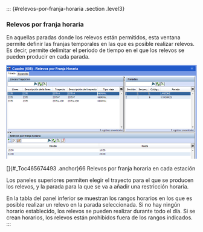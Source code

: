 ::: {#relevos-por-franja-horaria .section .level3}
### Relevos por franja horaria

En aquellas paradas donde los relevos están permitidos, esta ventana
permite definir las franjas temporales en las que es posible realizar
relevos. Es decir, permite delimitar el periodo de tiempo en el que los
relevos se pueden producir en cada parada.

![](../media/file99.png)

[]{#_Toc465674493 .anchor}66 Relevos por franja horaria en cada estación

Los paneles superiores permiten elegir el trayecto para el que se
producen los relevos, y la parada para la que se va a añadir una
restricción horaria.

En la tabla del panel inferior se muestran los rangos horarios en los
que es posible realizar un relevo en la parada seleccionada. Si no hay
ningún horario establecido, los relevos se pueden realizar durante todo
el día. Si se crean horarios, los relevos están prohibidos fuera de los
rangos indicados.
:::
